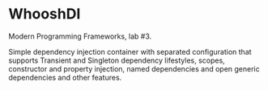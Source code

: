# WhooshDI
Modern Programming Frameworks, lab #3.

Simple dependency injection container with separated configuration that supports
Transient and Singleton dependency lifestyles, scopes, constructor and property injection,
named dependencies and open generic dependencies and other features.
